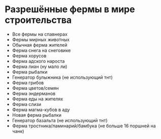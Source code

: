# **Разрешённые фермы в мире строительства**

- Все фермы на спавнерах
- Фермы мирных животных
- Обычная ферма жителей
- Ферма снега на снеговике
- Ферма хорусов
- Ферма адского нароста
- Ферма лиан (ну мало ли)
- Ферма рыбалки
- Генератор булыжника (не использующий тнт)
- Ферма грибов
- Ферма цветов/семян
- Ферма эндерманов
- Ферма еды на жителях
- Ферма слизи
- Ферма магма-кубов в аду
- Новая ферма рыбалки
- Генератор базальта (не использующий тнт)
- Ферма тростника/ламинарий/бамбука (не больше 16 поршней на чанк)
